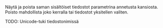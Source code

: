 Näytä ja poista saman sisältöiset tiedostot parametrina annetusta kansiosta. Poisto mahdollista joko kerralla tai tiedostot yksitellen valiten.

TODO: Unicode-tuki tiedostonimissä
